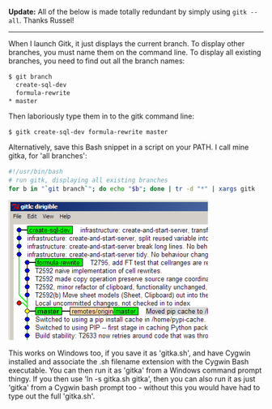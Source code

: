 <!--
.. title: TIL: Launch Gitk displaying all branches
.. slug: launch-gitk-displaying-all-extant-branches
.. date: 2010-12-31 12:25:31-06:00
.. tags: geek,git,mswin-dev,software,til,terminal
-->

**Update:** All of the below is made totally redundant by simply using
`gitk --all`. Thanks Russel!

---

When I launch Gitk, it just displays the current branch. To display
other branches, you must name them on the command line. To display all
existing branches, you need to find out all the branch names:

``` shell_session
$ git branch
  create-sql-dev
  formula-rewrite
* master
```

Then laboriously type them in to the gitk command line:

``` shell_session
$ gitk create-sql-dev formula-rewrite master
```

Alternatively, save this Bash snippet in a script on your PATH. I call
mine gitka, for 'all branches':

``` bash
#!/usr/bin/bash
# run gitk, displaying all existing branches
for b in "`git branch`"; do echo "$b"; done | tr -d "*" | xargs gitk
```

![Gitk displaying all branches, not just the current ('master' in bold)](/files/2010/12/gitk-all-branches.png "gitk-all-branches")

This works on Windows too, if you save it as 'gitka.sh', and have Cygwin
installed and associate the .sh filename extension with the Cygwin Bash
executable. You can then run it as 'gitka' from a Windows command prompt
thingy. If you then use 'ln -s gitka.sh gitka', then you can also run it
as just 'gitka' from a Cygwin bash prompt too - without this you would
have had to type out the full 'gitka.sh'.
